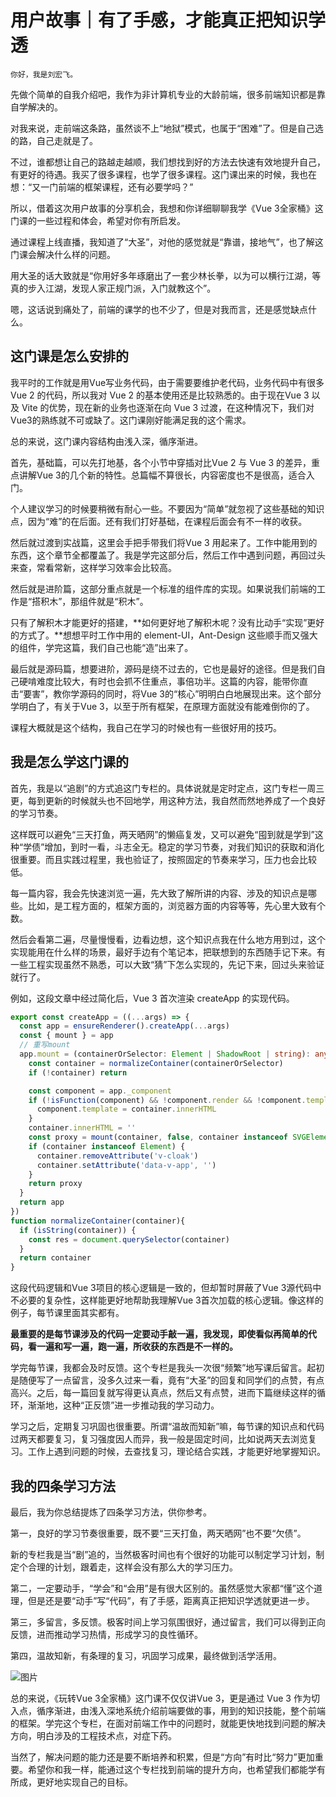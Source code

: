 # 用户故事｜有了手感，才能真正把知识学透

    你好，我是刘宏飞。

先做个简单的自我介绍吧，我作为非计算机专业的大龄前端，很多前端知识都是靠自学解决的。

对我来说，走前端这条路，虽然谈不上“地狱”模式，也属于“困难”了。但是自己选的路，自己走就是了。

不过，谁都想让自己的路越走越顺，我们想找到好的方法去快速有效地提升自己，有更好的待遇。我买了很多课程，也学了很多课程。这门课出来的时候，我也在想：“又一门前端的框架课程，还有必要学吗？”

所以，借着这次用户故事的分享机会，我想和你详细聊聊我学《Vue 3全家桶》这门课的一些过程和体会，希望对你有所启发。

通过课程上线直播，我知道了“大圣”，对他的感觉就是“靠谱，接地气”，也了解这门课会解决什么样的问题。

用大圣的话大致就是“你用好多年琢磨出了一套少林长拳，以为可以横行江湖，等真的步入江湖，发现人家正规门派，入门就教这个”。

嗯，这话说到痛处了，前端的课学的也不少了，但是对我而言，还是感觉缺点什么。

## 这门课是怎么安排的

我平时的工作就是用Vue写业务代码，由于需要要维护老代码，业务代码中有很多Vue 2 的代码，所以我对 Vue 2 的基本使用还是比较熟悉的。由于现在Vue 3 以及 Vite 的优势，现在新的业务也逐渐在向 Vue 3 过渡，在这种情况下，我们对Vue3的熟练就不可或缺了。这门课刚好能满足我的这个需求。

总的来说，这门课内容结构由浅入深，循序渐进。

首先，基础篇，可以先打地基，各个小节中穿插对比Vue 2 与 Vue 3 的差异，重点讲解Vue 3的几个新的特性。总篇幅不算很长，内容密度也不是很高，适合入门。

个人建议学习的时候要稍微有耐心一些。不要因为“简单”就忽视了这些基础的知识点，因为“难”的在后面。还有我们打好基础，在课程后面会有不一样的收获。

然后就过渡到实战篇，这里会手把手带我们将Vue 3 用起来了。工作中能用到的东西，这个章节全都覆盖了。我是学完这部分后，然后工作中遇到问题，再回过头来查，常看常新，这样学习效率会比较高。

然后就是进阶篇，这部分重点就是一个标准的组件库的实现。如果说我们前端的工作是“搭积木”，那组件就是“积木”。

只有了解积木才能更好的搭建，**如何更好地了解积木呢？没有比动手“实现”更好的方式了。**想想平时工作中用的 element-UI，Ant-Design 这些顺手而又强大的组件，学完这篇，我们自己也能“造”出来了。

最后就是源码篇，想要进阶，源码是绕不过去的，它也是最好的途径。但是我们自己硬啃难度比较大，有时也会抓不住重点，事倍功半。这篇的内容，能带你直击“要害”，教你学源码的同时，将Vue 3的“核心”明明白白地展现出来。这个部分学明白了，有关于Vue 3，以至于所有框架，在原理方面就没有能难倒你的了。

课程大概就是这个结构，我自己在学习的时候也有一些很好用的技巧。

## 我是怎么学这门课的

首先，我是以“追剧”的方式追这门专栏的。具体说就是定时定点，这门专栏一周三更，每到更新的时候就头也不回地学，用这种方法，我自然而然地养成了一个良好的学习节奏。

这样既可以避免“三天打鱼，两天晒网”的懒癌复发，又可以避免“囤到就是学到”这种“学债”增加，到时一看，斗志全无。稳定的学习节奏，对我们知识的获取和消化很重要。而且实践过程里，我也验证了，按照固定的节奏来学习，压力也会比较低。

每一篇内容，我会先快速浏览一遍，先大致了解所讲的内容、涉及的知识点是哪些。比如，是工程方面的，框架方面的，浏览器方面的内容等等，先心里大致有个数。

然后会看第二遍，尽量慢慢看，边看边想，这个知识点我在什么地方用到过，这个实现能用在什么样的场景，最好手边有个笔记本，把联想到的东西随手记下来。有一些工程实现虽然不熟悉，可以大致“猜”下怎么实现的，先记下来，回过头来验证就行了。

例如，这段文章中经过简化后，Vue 3 首次渲染 createApp 的实现代码。

```typescript
export const createApp = ((...args) => {
  const app = ensureRenderer().createApp(...args)
  const { mount } = app
  // 重写mount
  app.mount = (containerOrSelector: Element | ShadowRoot | string): any => {
    const container = normalizeContainer(containerOrSelector)
    if (!container) return

    const component = app._component
    if (!isFunction(component) && !component.render && !component.template) {
      component.template = container.innerHTML
    }
    container.innerHTML = ''
    const proxy = mount(container, false, container instanceof SVGElement)
    if (container instanceof Element) {
      container.removeAttribute('v-cloak')
      container.setAttribute('data-v-app', '')
    }
    return proxy
  }
  return app
}) 
function normalizeContainer(container){
  if (isString(container)) {
    const res = document.querySelector(container)
  }
  return container
}

```

这段代码逻辑和Vue 3项目的核心逻辑是一致的，但却暂时屏蔽了Vue 3源代码中不必要的复杂性，这样能更好地帮助我理解Vue 3首次加载的核心逻辑。像这样的例子，每节课里面其实都有。

**最重要的是每节课涉及的代码一定要动手敲一遍，我发现，即使看似再简单的代码，看一遍和写一遍，跑一遍，所收获的东西是不一样的。**

学完每节课，我都会及时反馈。这个专栏是我头一次很“频繁”地写课后留言。起初是随便写了一点留言，没多久过来一看，竟有“大圣”的回复和同学们的点赞，有点高兴。之后，每一篇回复就写得更认真点，然后又有点赞，进而下篇继续这样的循环，渐渐地，这种“正反馈”进一步推动我的学习动力。

学习之后，定期复习巩固也很重要。所谓“温故而知新”嘛，每节课的知识点和代码过两天都要复习，复习强度因人而异，我一般是固定时间，比如说两天去浏览复习。工作上遇到问题的时候，去查找复习，理论结合实践，才能更好地掌握知识。

## 我的四条学习方法

最后，我为你总结提炼了四条学习方法，供你参考。

第一，良好的学习节奏很重要，既不要“三天打鱼，两天晒网”也不要“欠债”。

新的专栏我是当“剧”追的，当然极客时间也有个很好的功能可以制定学习计划，制定个合理的计划，跟着走，这样会没有那么大的学习压力。

第二，一定要动手，“学会”和“会用”是有很大区别的。虽然感觉大家都“懂”这个道理，但是还是要“动手”写“代码”，有了手感，距离真正把知识学透就更进一步。

第三，多留言，多反馈。极客时间上学习氛围很好，通过留言，我们可以得到正向反馈，进而推动学习热情，形成学习的良性循环。

第四，温故知新，有条理的复习，巩固学习成果，最终做到活学活用。

![图片](https://static001.geekbang.org/resource/image/2e/12/2e4d594564e176ea5773d44e16yy8d12.jpg?wh=1920x1038)

总的来说，《玩转Vue 3全家桶》这门课不仅仅讲Vue 3，更是通过 Vue 3 作为切入点，循序渐进，由浅入深地系统介绍前端要做的事，用到的知识技能，整个前端的框架。学完这个专栏，在面对前端工作中的问题时，就能更快地找到问题的解决方向，明白涉及的工程技术点，对症下药。

当然了，解决问题的能力还是要不断培养和积累，但是“方向”有时比“努力”更加重要。希望你和我一样，能通过这个专栏找到前端的提升方向，也希望我们都能学有所成，更好地实现自己的目标。
    